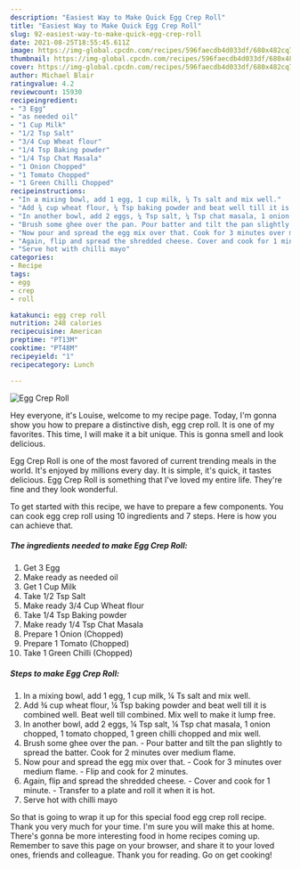```yaml
---
description: "Easiest Way to Make Quick Egg Crep Roll"
title: "Easiest Way to Make Quick Egg Crep Roll"
slug: 92-easiest-way-to-make-quick-egg-crep-roll
date: 2021-08-25T18:55:45.611Z
image: https://img-global.cpcdn.com/recipes/596faecdb4d033df/680x482cq70/egg-crep-roll-recipe-main-photo.jpg
thumbnail: https://img-global.cpcdn.com/recipes/596faecdb4d033df/680x482cq70/egg-crep-roll-recipe-main-photo.jpg
cover: https://img-global.cpcdn.com/recipes/596faecdb4d033df/680x482cq70/egg-crep-roll-recipe-main-photo.jpg
author: Michael Blair
ratingvalue: 4.2
reviewcount: 15930
recipeingredient:
- "3 Egg"
- "as needed oil"
- "1 Cup Milk"
- "1/2 Tsp Salt"
- "3/4 Cup Wheat flour"
- "1/4 Tsp Baking powder"
- "1/4 Tsp Chat Masala"
- "1 Onion Chopped"
- "1 Tomato Chopped"
- "1 Green Chilli Chopped"
recipeinstructions:
- "In a mixing bowl, add 1 egg, 1 cup milk, ¼ Ts salt and mix well."
- "Add ¾ cup wheat flour, ¼ Tsp baking powder and beat well till it is combined well. Beat well till combined. Mix well to make it lump free."
- "In another bowl, add 2 eggs, ¼ Tsp salt, ¼ Tsp chat masala, 1 onion chopped, 1 tomato chopped, 1 green chilli chopped and mix well."
- "Brush some ghee over the pan. Pour batter and tilt the pan slightly to spread the batter. Cook for 2 minutes over medium flame."
- "Now pour and spread the egg mix over that. Cook for 3 minutes over medium flame. Flip and cook for 2 minutes."
- "Again, flip and spread the shredded cheese. Cover and cook for 1 minute. Transfer to a plate and roll it when it is hot."
- "Serve hot with chilli mayo"
categories:
- Recipe
tags:
- egg
- crep
- roll

katakunci: egg crep roll 
nutrition: 248 calories
recipecuisine: American
preptime: "PT13M"
cooktime: "PT48M"
recipeyield: "1"
recipecategory: Lunch

---
```



![Egg Crep Roll](https://img-global.cpcdn.com/recipes/596faecdb4d033df/680x482cq70/egg-crep-roll-recipe-main-photo.jpg)

Hey everyone, it's Louise, welcome to my recipe page. Today, I'm gonna show you how to prepare a distinctive dish, egg crep roll. It is one of my favorites. This time, I will make it a bit unique. This is gonna smell and look delicious.

Egg Crep Roll is one of the most favored of current trending meals in the world. It's enjoyed by millions every day. It is simple, it's quick, it tastes delicious. Egg Crep Roll is something that I've loved my entire life. They're fine and they look wonderful.




To get started with this recipe, we have to prepare a few components. You can cook egg crep roll using 10 ingredients and 7 steps. Here is how you can achieve that.

<!--inarticleads1-->

##### The ingredients needed to make Egg Crep Roll:

1. Get 3 Egg
1. Make ready as needed oil
1. Get 1 Cup Milk
1. Take 1/2 Tsp Salt
1. Make ready 3/4 Cup Wheat flour
1. Take 1/4 Tsp Baking powder
1. Make ready 1/4 Tsp Chat Masala
1. Prepare 1 Onion (Chopped)
1. Prepare 1 Tomato (Chopped)
1. Take 1 Green Chilli (Chopped)




<!--inarticleads2-->

##### Steps to make Egg Crep Roll:

1. In a mixing bowl, add 1 egg, 1 cup milk, ¼ Ts salt and mix well.
1. Add ¾ cup wheat flour, ¼ Tsp baking powder and beat well till it is combined well. Beat well till combined. Mix well to make it lump free.
1. In another bowl, add 2 eggs, ¼ Tsp salt, ¼ Tsp chat masala, 1 onion chopped, 1 tomato chopped, 1 green chilli chopped and mix well.
1. Brush some ghee over the pan. - Pour batter and tilt the pan slightly to spread the batter. Cook for 2 minutes over medium flame.
1. Now pour and spread the egg mix over that. - Cook for 3 minutes over medium flame. - Flip and cook for 2 minutes.
1. Again, flip and spread the shredded cheese. - Cover and cook for 1 minute. - Transfer to a plate and roll it when it is hot.
1. Serve hot with chilli mayo




So that is going to wrap it up for this special food egg crep roll recipe. Thank you very much for your time. I'm sure you will make this at home. There's gonna be more interesting food in home recipes coming up. Remember to save this page on your browser, and share it to your loved ones, friends and colleague. Thank you for reading. Go on get cooking!
